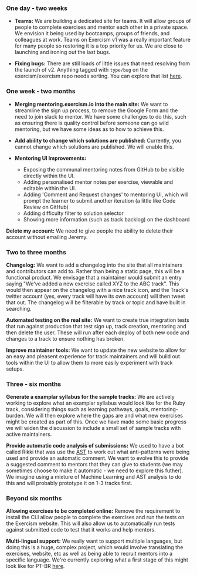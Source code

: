 ### One day - two weeks

- **Teams:** We are building a dedicated site for teams. It will allow groups of people to complete exercises and mentor each other in a private space. We envision it being used by bootcamps, groups of friends, and colleagues at work. Teams on Exercism v1 was a really important feature for many people so restoring it is a top priority for us. We are close to launching and ironing out the last bugs.

- **Fixing bugs:** There are still loads of little issues that need resolving from the launch of v2. Anything tagged with `type/bug` on the exercism/exercism repo needs sorting. You can explore that list [here](https://github.com/exercism/exercism/issues?q=is%3Aissue+is%3Aopen+label%3Atype%2Fbug).

### One week - two months

- **Merging mentoring.exercism.io into the main site:** We want to streamline the sign up process, to remove the Google Form and the need to join slack to mentor. We have some challenges to do this, such as ensuring there is quality control before someone can go wild mentoring, but we have some ideas as to how to achieve this.

- **Add ability to change which solutions are published:** Currently, you cannot change which solutions are published. We will enable this.

- **Mentoring UI Improvements:**
  - Exposing the communal mentoring notes from GitHub to be visible directly within the UI.
  - Adding personalised mentor notes per exercise, viewable and editable within the UI.
  - Adding 'Comment and Request changes' to mentoring UI, which will prompt the learner to submit another iteration (a little like Code Review on GitHub)
  - Adding difficulty filter to solution selector
  - Showing more information (such as track backlog) on the dashboard

**Delete my account:** We need to give people the ability to delete their account without emailing Jeremy.

### Two to three months

**Changelog:** We want to add a changelog into the site that all maintainers and contributors can add to. Rather than being a static page, this will be a functional product. We envisage that a maintainer would submit an entry saying "We've added a new exercise called XYZ to the ABC track". This would then appear on the changelog with a nice track icon, and the Track's twitter account (yes, every track will have its own account) will then tweet that out. The changelog will be filterable by track or topic and have built in searching.

**Automated testing on the real site:** We want to create true integration tests that run against production that test sign up, track creation, mentoring and then delete the user. These will run after each deploy of both new code and changes to a track to ensure nothing has broken.

**Improve maintainer tools:** We want to update the new website to allow for an easy and pleasent experience for track maintainers and will build out tools within the UI to allow them to more easily experiment with track setups.

### Three - six months

**Generate a examplar syllabus for the sample tracks:** We are actively working to explore what an examplar syllabus would look like for the Ruby track, considering things such as  learning pathways, goals, mentoring-burden. We will then explore where the gaps are and what new exercises might be created as part of this. Once we have made some basic progress we will widen the discussion to include a small set of sample tracks with active maintainers.

**Provide automatic code analysis of submissions:** We used to have a bot called Rikki that was use the [AST](https://en.wikipedia.org/wiki/Abstract_syntax_tree) to work out what anti-patterns were being used and provide an automatic comment. We want to evolve this to provide a suggested comment to mentors that they can give to students (we may sometimes choose to make it automatic - we need to explore this futher). We imagine using a mixture of Machine Learning and AST analysis to do this and will probably prototype it on 1-3 tracks first.

### Beyond six months

**Allowing exercises to be completed online:** Remove the requirement to install the CLI allow people to complete the exercises and run the tests on the Exercism website. This will also allow us to automatically run tests against submitted code to test that it works and help mentors.

**Multi-lingual support:** We really want to support multiple languages, but doing this is a huge, complex project, which would involve translating the exercises, website, etc as well as being able to recruit mentors into a specific language. We're currently exploring what a first stage of this might look like for PT-BR [here](https://github.com/exercism/exercism/issues/4207).
